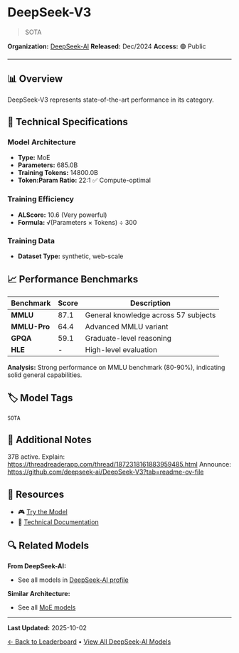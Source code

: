 # DeepSeek-V3

> SOTA

**Organization:** [DeepSeek-AI](../../labs/deepseek-ai.md)
**Released:** Dec/2024
**Access:** 🟢 Public

---

## 📊 Overview

DeepSeek-V3 represents state-of-the-art performance in its category.

## 🔧 Technical Specifications

### Model Architecture
- **Type:** MoE
- **Parameters:** 685.0B
- **Training Tokens:** 14800.0B
- **Token:Param Ratio:** 22:1 ✅ Compute-optimal

### Training Efficiency
- **ALScore:** 10.6 (Very powerful)
- **Formula:** √(Parameters × Tokens) ÷ 300

### Training Data
- **Dataset Type:** synthetic, web-scale

## 📈 Performance Benchmarks

| Benchmark | Score | Description |
|-----------|-------|-------------|
| **MMLU** | 87.1 | General knowledge across 57 subjects |
| **MMLU-Pro** | 64.4 | Advanced MMLU variant |
| **GPQA** | 59.1 | Graduate-level reasoning |
| **HLE** | - | High-level evaluation |

**Analysis:** Strong performance on MMLU benchmark (80-90%), indicating solid general capabilities.

## 🏷️ Model Tags

`SOTA`

## 📝 Additional Notes

37B active. Explain: https://threadreaderapp.com/thread/1872318161883959485.html Announce: https://github.com/deepseek-ai/DeepSeek-V3?tab=readme-ov-file

## 🔗 Resources

- 🎮 [Try the Model](https://chat.deepseek.com/)
- 📄 [Technical Documentation](https://github.com/deepseek-ai/DeepSeek-V3/blob/main/DeepSeek_V3.pdf)

## 🔍 Related Models

**From DeepSeek-AI:**
- See all models in [DeepSeek-AI profile](../../labs/deepseek-ai.md)

**Similar Architecture:**
- See all [MoE models](../../architectures/moe.md)

---

**Last Updated:** 2025-10-02

[← Back to Leaderboard](../../README.md) • [View All DeepSeek-AI Models](../../labs/deepseek-ai.md)
